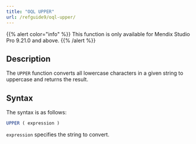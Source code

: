 ```yaml
---
title: "OQL UPPER"
url: /refguide9/oql-upper/
---
```


{{% alert color="info" %}}
This function is only available for Mendix Studio Pro 9.21.0 and above.
{{% /alert %}}

## Description

The `UPPER` function converts all lowercase characters in a given string to uppercase and returns the result.

## Syntax

The syntax is as follows:

```sql {linenos=false}
UPPER ( expression )
```

`expression` specifies the string to convert.
